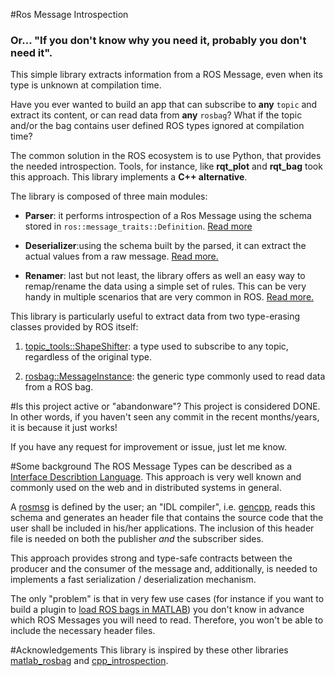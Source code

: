 #Ros Message Introspection
### Or... "If you don't know why you need it, probably you don't need it".

This simple library extracts information from a ROS Message, even when its
type is unknown at compilation time. 

Have you ever wanted to build an app that can subscribe to __any__ 
`topic` and extract its content, or can read data from __any__ `rosbag`? 
What if the topic and/or the bag contains user defined ROS types ignored 
at compilation time?

The common solution in the ROS ecosystem is to use Python, that provides
the needed introspection. Tools, for instance, like __rqt_plot__ and __rqt_bag__ 
took this approach. This library implements a __C++ alternative__.

The library is composed of three main modules:

- __Parser__: it performs introspection of a Ros Message using the schema 
stored in `ros::message_traits::Definition`.
[Read more](../../wiki/The-Parser) 

- __Deserializer__:using the schema built by the parsed, it can extract the 
actual values from a raw message. 
[Read more.](../../wiki/The-Deserializer)

- __Renamer__: last but not least, the library offers as well an easy way to 
remap/rename the data using a simple set of rules. This can be very handy in multiple
scenarios that are very common in ROS. [Read more.](../../wiki/The-Renamer) 

This library is particularly useful to extract data from two type-erasing classes 
provided by ROS itself:

1. [topic_tools::ShapeShifter](http://docs.ros.org/diamondback/api/topic_tools/html/classtopic__tools_1_1ShapeShifter.html):
a type used to subscribe to any topic, regardless of the original type.

2. [rosbag::MessageInstance](http://docs.ros.org/diamondback/api/rosbag/html/c++/classrosbag_1_1MessageInstance.html):
the generic type commonly used to read data from a ROS bag.

#Is this project active or "abandonware"?
This project is considered DONE.
In other words, if you haven't seen any commit in the recent months/years, it is because it just works!

If you have any request for improvement or issue, just let me know.

#Some background
The ROS Message Types can be described as 
a [Interface Describtion Language](https://en.wikipedia.org/wiki/Interface_description_language).
This approach is very well known and commonly used on the web and in distributed systems in general.

A [rosmsg](http://wiki.ros.org/rosmsg) is defined by the user; an "IDL compiler", i.e. 
[gencpp](http://wiki.ros.org/gencpp), 
reads this schema and generates an header file that contains the source code that the user
shall be included in his/her applications.
The inclusion of this header file is needed on both the publisher *and* the subscriber sides.

This approach provides strong and type-safe contracts between the producer and the consumer 
of the message and, additionally, is needed to implements a fast 
serialization / deserialization mechanism.

The only "problem" is that in very few use cases (for instance if you want to build
a plugin to [load ROS bags in MATLAB](https://github.com/bcharrow/matlab_rosbag)) 
you don't know in advance which ROS Messages you will need to read. 
Therefore, you won't be able to include the necessary header files.

#Acknowledgements
This library is inspired by these other libraries 
[matlab_rosbag](https://github.com/bcharrow/matlab_rosbag) and 
[cpp_introspection](https://github.com/tu-darmstadt-ros-pkg/cpp_introspection).
   




 



 
